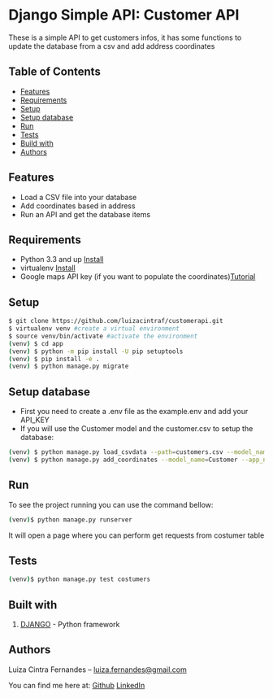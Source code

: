 # Django Simple API: Customer API

These is a simple API to get customers infos, it has some functions to update the database from a csv and add address coordinates

## Table of Contents

* [Features](#Features)
* [Requirements](#Requirements)
* [Setup](#Setup)
* [Setup database](#Setup-database)
* [Run](#Run)
* [Tests](#Tests)
* [Build with](#Build-with)
* [Authors](#Authors)

## Features
* Load a CSV file into your database
* Add coordinates based in address
* Run an API and get the database items

## Requirements
* Python 3.3 and up [Install](https://www.python.org/)
* virtualenv [Install](https://virtualenv.pypa.io/en/latest/)
* Google maps API key (if you want to populate the coordinates)[Tutorial](https://developers.google.com/maps/documentation/geocoding/cloud-setup)

## Setup

```sh
$ git clone https://github.com/luizacintraf/customerapi.git
$ virtualenv venv #create a virtual environment
$ source venv/bin/activate #activate the environment
(venv) $ cd app
(venv) $ python -m pip install -U pip setuptools
(venv) $ pip install -e .
(venv) $ python manage.py migrate
```
 
## Setup database

* First you need to create a .env file as the example.env and add your API_KEY
* If you will use the Customer model and the customer.csv to setup the database:
```sh
(venv) $ python manage.py load_csvdata --path=customers.csv --model_name=Customer --app_name=customers
(venv) $ python manage.py add_coordinates --model_name=Customer --app_name=customers --address_field=city --lat=latitude --lng=longitude
```

## Run

To see the project running you can use the command bellow: 

```sh
(venv)$ python manage.py runserver
``` 
It will open a page where you can perform get requests from costumer table

## Tests

```sh
(venv)$ python manage.py test costumers
```

## Built with
1. [DJANGO](https://www.djangoproject.com/) - Python framework


## Authors 
Luiza Cintra Fernandes  – luiza.fernandes@gmail.com
 
You can find me here at:
[Github](https://github.com/luizacintraf)
[LinkedIn](https://www.linkedin.com/in/luizacintrafernandes/)

